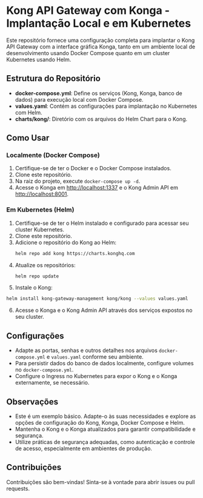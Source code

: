 # Kong API Gateway com Konga - Implantação Local e em Kubernetes

Este repositório fornece uma configuração completa para implantar o Kong API Gateway com a interface gráfica Konga, tanto em um ambiente local de desenvolvimento usando Docker Compose quanto em um cluster Kubernetes usando Helm.

## Estrutura do Repositório

- **docker-compose.yml**: Define os serviços (Kong, Konga, banco de dados) para execução local com Docker Compose.
- **values.yaml**: Contém as configurações para implantação no Kubernetes com Helm.
- **charts/kong/**: Diretório com os arquivos do Helm Chart para o Kong.

## Como Usar

### Localmente (Docker Compose)

1. Certifique-se de ter o Docker e o Docker Compose instalados.
2. Clone este repositório.
3. Na raiz do projeto, execute `docker-compose up -d`.
4. Acesse o Konga em [http://localhost:1337](http://localhost:1337) e o Kong Admin API em [http://localhost:8001](http://localhost:8001).

### Em Kubernetes (Helm)

1. Certifique-se de ter o Helm instalado e configurado para acessar seu cluster Kubernetes.
2. Clone este repositório.
3. Adicione o repositório do Kong ao Helm:  
   ```bash
   helm repo add kong https://charts.konghq.com
   ```
4. Atualize os repositórios:
    ```bash
    helm repo update
    ```
5. Instale o Kong:
  ```bash
  helm install kong-gateway-management kong/kong --values values.yaml
  ```
6. Acesse o Konga e o Kong Admin API através dos serviços expostos no seu cluster.

## Configurações

- Adapte as portas, senhas e outros detalhes nos arquivos `docker-compose.yml` e `values.yaml` conforme seu ambiente.
- Para persistir dados do banco de dados localmente, configure volumes no `docker-compose.yml`.
- Configure o Ingress no Kubernetes para expor o Kong e o Konga externamente, se necessário.

## Observações

- Este é um exemplo básico. Adapte-o às suas necessidades e explore as opções de configuração do Kong, Konga, Docker Compose e Helm.
- Mantenha o Kong e o Konga atualizados para garantir compatibilidade e segurança.
- Utilize práticas de segurança adequadas, como autenticação e controle de acesso, especialmente em ambientes de produção.

## Contribuições

Contribuições são bem-vindas! Sinta-se à vontade para abrir issues ou pull requests.


